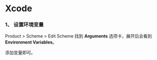 # Xcode

### 1、 设置环境变量

Product > Scheme > Edit Scheme  找到 **Arguments** 选项卡，展开后会看到 **Environment Variables**。

添加变量即可。
